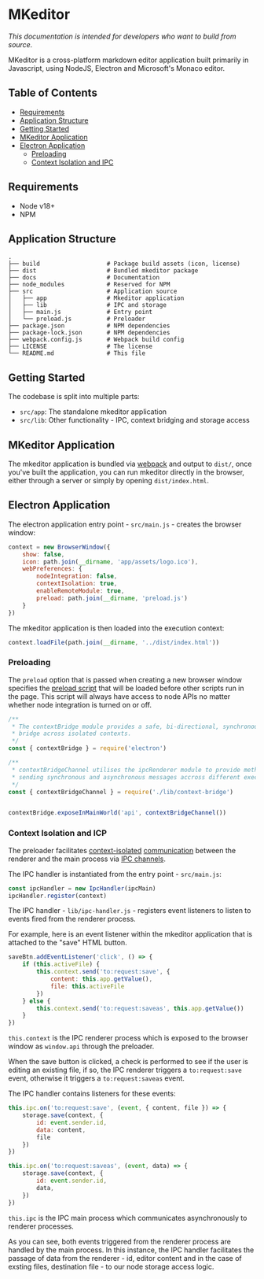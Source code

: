 # MKeditor

_This documentation is intended for developers who want to build from source._

MKeditor is a cross-platform markdown editor application built primarily in Javascript, using NodeJS, Electron and Microsoft's Monaco editor.

## Table of Contents

* [Requirements](#requirements)
* [Application Structure](#application-structure)
* [Getting Started](#getting-started)
* [MKeditor Application](#mkeditor-application)
* [Electron Application](#electron-application)
  * [Preloading](#preloading)
  * [Context Isolation and IPC](#context-isolation-and-icp)
  
## Requirements

- Node v18+
- NPM

## Application Structure
```
.
├── build                   # Package build assets (icon, license)
├── dist                    # Bundled mkeditor package
├── docs                    # Documentation
├── node_modules            # Reserved for NPM
├── src                     # Application source
│   ├── app                 # Mkeditor application
│   ├── lib                 # IPC and storage
│   ├── main.js             # Entry point
│   └── preload.js          # Preloader
├── package.json            # NPM dependencies
├── package-lock.json       # NPM dependencies
├── webpack.config.js       # Webpack build config
├── LICENSE                 # The license
└── README.md               # This file
```

## Getting Started

The codebase is split into multiple parts:

- `src/app`: The standalone mkeditor application
- `src/lib`: Other functionality - IPC, context bridging and storage access

## MKeditor Application

The mkeditor application is bundled via [webpack](https://webpack.js.org/) and output to `dist/`, once you've built the application, you can run mkeditor directly in the browser, either through a server or simply by opening `dist/index.html`.


## Electron Application

The electron application entry point - `src/main.js` - creates the browser window:

```javascript
context = new BrowserWindow({
    show: false,
    icon: path.join(__dirname, 'app/assets/logo.ico'),
    webPreferences: {
        nodeIntegration: false, 
        contextIsolation: true,
        enableRemoteModule: true,
        preload: path.join(__dirname, 'preload.js')
    }
})
```

The mkeditor application is then loaded into the execution context:

```javascript
context.loadFile(path.join(__dirname, '../dist/index.html'))
```

### Preloading

The `preload` option that is passed when creating a new browser window specifies the [preload script](https://www.electronjs.org/docs/latest/tutorial/process-model#preload-scripts) that will be loaded before other scripts run in the page. This script will always have access to node APIs no matter whether node integration is turned on or off.

```javascript
/**
 * The contextBridge module provides a safe, bi-directional, synchronous
 * bridge across isolated contexts.
 */
const { contextBridge } = require('electron')

/**
 * contextBridgeChannel utilises the ipcRenderer module to provide methods for
 * sending synchronous and asynchronous messages accross different execution contexts
 */
const { contextBridgeChannel } = require('./lib/context-bridge')


contextBridge.exposeInMainWorld('api', contextBridgeChannel())
```

### Context Isolation and ICP

The preloader facilitates [context-isolated](https://www.electronjs.org/docs/latest/tutorial/context-isolation) [communication](https://www.electronjs.org/docs/latest/tutorial/ipc) between the renderer and the main process via [IPC channels](https://www.electronjs.org/docs/latest/tutorial/ipc#ipc-channels).

The IPC handler is instantiated from the entry point - `src/main.js`:

```javascript
const ipcHandler = new IpcHandler(ipcMain)
ipcHandler.register(context)
```

The IPC handler  - `lib/ipc-handler.js` - registers event listeners to listen to events fired from the renderer process.

For example, here is an event listener within the mkeditor application that is attached to the "save" HTML button.

```javascript
saveBtn.addEventListener('click', () => {
    if (this.activeFile) {
        this.context.send('to:request:save', {
            content: this.app.getValue(),
            file: this.activeFile
        })
    } else {
        this.context.send('to:request:saveas', this.app.getValue())
    }
})
```

`this.context` is the IPC renderer process which is exposed to the browser window as `window.api` through the preloader.

When the save button is clicked, a check is performed to see if the user is editing an existing file, if so, the IPC renderer triggers a `to:request:save` event, otherwise it triggers a `to:request:saveas` event.

The IPC handler contains listeners for these events:

```javascript
this.ipc.on('to:request:save', (event, { content, file }) => {
    storage.save(context, {
        id: event.sender.id,
        data: content,
        file
    })
})

this.ipc.on('to:request:saveas', (event, data) => {
    storage.save(context, {
        id: event.sender.id,
        data,
    })
})
```

`this.ipc` is the IPC main process which communicates asynchronously to renderer processes.

As you can see, both events triggered from the renderer process are handled by the main process. In this instance, the IPC handler facilitates the passage of data from the renderer - id, editor content and in the case of exsting files, destination file - to our node storage access logic.



